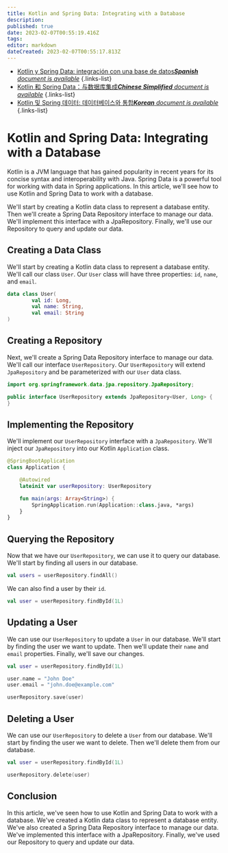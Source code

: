```yaml
---
title: Kotlin and Spring Data: Integrating with a Database
description: 
published: true
date: 2023-02-07T00:55:19.416Z
tags: 
editor: markdown
dateCreated: 2023-02-07T00:55:17.813Z
---
```


- [Kotlin y Spring Data: integración con una base de datos***Spanish** document is available*](/es/Knowledge-base/Kotlin/kotlin-and-spring-data-integrating-with-a-database)
{.links-list}
- [Kotlin 和 Spring Data：与数据库集成***Chinese Simplified** document is available*](/zh/Knowledge-base/Kotlin/kotlin-and-spring-data-integrating-with-a-database)
{.links-list}
- [Kotlin 및 Spring 데이터: 데이터베이스와 통합***Korean** document is available*](/ko/Knowledge-base/Kotlin/kotlin-and-spring-data-integrating-with-a-database)
{.links-list}


# Kotlin and Spring Data: Integrating with a Database

Kotlin is a JVM language that has gained popularity in recent years for its concise syntax and interoperability with Java. Spring Data is a powerful tool for working with data in Spring applications. In this article, we'll see how to use Kotlin and Spring Data to work with a database.

We'll start by creating a Kotlin data class to represent a database entity. Then we'll create a Spring Data Repository interface to manage our data. We'll implement this interface with a JpaRepository. Finally, we'll use our Repository to query and update our data.

## Creating a Data Class

We'll start by creating a Kotlin data class to represent a database entity. We'll call our class `User`. Our `User` class will have three properties: `id`, `name`, and `email`.


```kotlin
data class User(
        val id: Long,
        val name: String,
        val email: String
)
```

## Creating a Repository

Next, we'll create a Spring Data Repository interface to manage our data. We'll call our interface `UserRepository`. Our `UserRepository` will extend `JpaRepository` and be parameterized with our `User` data class.

```java
import org.springframework.data.jpa.repository.JpaRepository;

public interface UserRepository extends JpaRepository<User, Long> {
}
```

## Implementing the Repository

We'll implement our `UserRepository` interface with a `JpaRepository`. We'll inject our `JpaRepository` into our Kotlin `Application` class.

```kotlin
@SpringBootApplication
class Application {

    @Autowired
    lateinit var userRepository: UserRepository

    fun main(args: Array<String>) {
        SpringApplication.run(Application::class.java, *args)
    }
}
```

## Querying the Repository

Now that we have our `UserRepository`, we can use it to query our database. We'll start by finding all users in our database.

```kotlin
val users = userRepository.findAll()
```

We can also find a user by their `id`.

```kotlin
val user = userRepository.findById(1L)
```

## Updating a User

We can use our `UserRepository` to update a `User` in our database. We'll start by finding the user we want to update. Then we'll update their `name` and `email` properties. Finally, we'll save our changes.

```kotlin
val user = userRepository.findById(1L)

user.name = "John Doe"
user.email = "john.doe@example.com"

userRepository.save(user)
```

## Deleting a User

We can use our `UserRepository` to delete a `User` from our database. We'll start by finding the user we want to delete. Then we'll delete them from our database.

```kotlin
val user = userRepository.findById(1L)

userRepository.delete(user)
```

## Conclusion

In this article, we've seen how to use Kotlin and Spring Data to work with a database. We've created a Kotlin data class to represent a database entity. We've also created a Spring Data Repository interface to manage our data. We've implemented this interface with a JpaRepository. Finally, we've used our Repository to query and update our data.